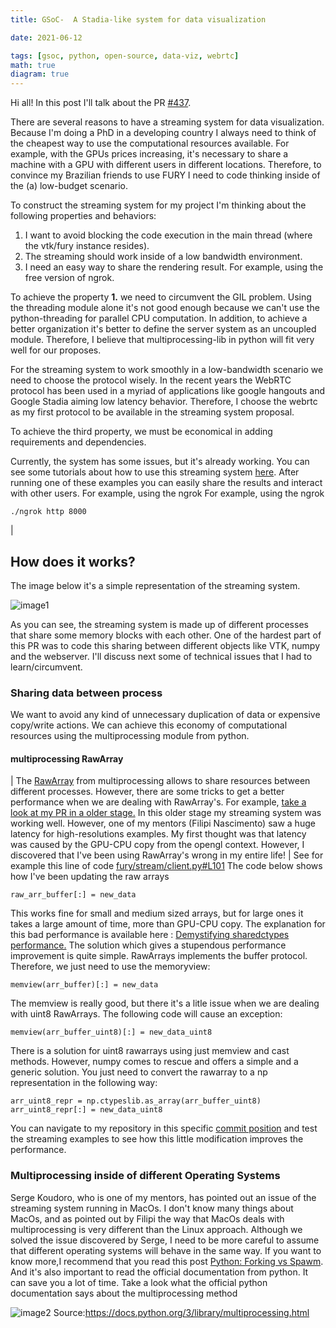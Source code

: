 ```yaml
---
title: GSoC-  A Stadia-like system for data visualization

date: 2021-06-12

tags: [gsoc, python, open-source, data-viz, webrtc]
math: true
diagram: true
---
```


Hi all! In this post I\'ll talk about the PR
[\#437](https://github.com/fury-gl/fury/pull/437).

There are several reasons to have a streaming system for data
visualization. Because I'm doing a PhD in a developing country I always
need to think of the cheapest way to use the computational resources
available. For example, with the GPUs prices increasing, it's necessary
to share a machine with a GPU with different users in different
locations. Therefore, to convince my Brazilian friends to use FURY I
need to code thinking inside of the (a) low-budget scenario.

To construct the streaming system for my project I'm thinking about the
following properties and behaviors:

1.  I want to avoid blocking the code execution in the main thread
    (where the vtk/fury instance resides).
2.  The streaming should work inside of a low bandwidth environment.
3.  I need an easy way to share the rendering result. For example, using
    the free version of ngrok.

To achieve the property **1.** we need to circumvent the GIL problem.
Using the threading module alone it's not good enough because we can't
use the python-threading for parallel CPU computation. In addition, to
achieve a better organization it's better to define the server system as
an uncoupled module. Therefore, I believe that multiprocessing-lib in
python will fit very well for our proposes.

For the streaming system to work smoothly in a low-bandwidth scenario we
need to choose the protocol wisely. In the recent years the WebRTC
protocol has been used in a myriad of applications like google hangouts
and Google Stadia aiming low latency behavior. Therefore, I choose the
webrtc as my first protocol to be available in the streaming system
proposal.

To achieve the third property, we must be economical in adding
requirements and dependencies.

Currently, the system has some issues, but it\'s already working. You
can see some tutorials about how to use this streaming system
[here](https://github.com/devmessias/fury/tree/feature_fury_stream_client/docs/tutorials/04_stream).
After running one of these examples you can easily share the results and
interact with other users. For example, using the ngrok For example,
using the ngrok

    ./ngrok http 8000  

| 

## How does it works?

The image below it\'s a simple representation of the streaming system.

![image1](https://user-images.githubusercontent.com/6979335/121934889-33ff1480-cd1e-11eb-89a4-562fbb953ba4.png)

As you can see, the streaming system is made up of different processes
that share some memory blocks with each other. One of the hardest part
of this PR was to code this sharing between different objects like VTK,
numpy and the webserver. I\'ll discuss next some of technical issues
that I had to learn/circumvent.

### Sharing data between process

We want to avoid any kind of unnecessary duplication of data or
expensive copy/write actions. We can achieve this economy of
computational resources using the multiprocessing module from python.

#### multiprocessing RawArray

| The
  [RawArray](https://docs.python.org/3/library/multiprocessing.html#multiprocessing.sharedctypes.RawArray)
  from multiprocessing allows to share resources between different
  processes. However, there are some tricks to get a better performance
  when we are dealing with RawArray\'s. For example, [take a look at my
  PR in a older
  stage.](https://github.com/devmessias/fury/tree/6ae82fd239dbde6a577f9cccaa001275dcb58229)
  In this older stage my streaming system was working well. However, one
  of my mentors (Filipi Nascimento) saw a huge latency for
  high-resolutions examples. My first thought was that latency was
  caused by the GPU-CPU copy from the opengl context. However, I
  discovered that I\'ve been using RawArray\'s wrong in my entire life!
| See for example this line of code
  [fury/stream/client.py\#L101](https://github.com/devmessias/fury/blob/6ae82fd239dbde6a577f9cccaa001275dcb58229/fury/stream/client.py#L101)
  The code below shows how I\'ve been updating the raw arrays

    raw_arr_buffer[:] = new_data

This works fine for small and medium sized arrays, but for large ones it
takes a large amount of time, more than GPU-CPU copy. The explanation
for this bad performance is available here : [Demystifying sharedctypes
performance.](https://stackoverflow.com/questions/33853543/demystifying-sharedctypes-performance)
The solution which gives a stupendous performance improvement is quite
simple. RawArrays implements the buffer protocol. Therefore, we just
need to use the memoryview:

    memview(arr_buffer)[:] = new_data

The memview is really good, but there it\'s a litle issue when we are
dealing with uint8 RawArrays. The following code will cause an
exception:

    memview(arr_buffer_uint8)[:] = new_data_uint8

There is a solution for uint8 rawarrays using just memview and cast
methods. However, numpy comes to rescue and offers a simple and a
generic solution. You just need to convert the rawarray to a np
representation in the following way:

    arr_uint8_repr = np.ctypeslib.as_array(arr_buffer_uint8)
    arr_uint8_repr[:] = new_data_uint8

You can navigate to my repository in this specific [commit
position](https://github.com/devmessias/fury/commit/b1b0caf30db762cc018fc99dd4e77ba0390b2f9e)
and test the streaming examples to see how this little modification
improves the performance.

### Multiprocessing inside of different Operating Systems

Serge Koudoro, who is one of my mentors, has pointed out an issue of the
streaming system running in MacOs. I don\'t know many things about
MacOs, and as pointed out by Filipi the way that MacOs deals with
multiprocessing is very different than the Linux approach. Although we
solved the issue discovered by Serge, I need to be more careful to
assume that different operating systems will behave in the same way. If
you want to know more,I recommend that you read this post [Python:
Forking vs
Spawm](https://britishgeologicalsurvey.github.io/science/python-forking-vs-spawn/).
And it\'s also important to read the official documentation from python.
It can save you a lot of time. Take a look what the official python
documentation says about the multiprocessing method

![image2](https://user-images.githubusercontent.com/6979335/121958121-b0ebb780-cd39-11eb-862a-37244f7f635b.png)
Source:<https://docs.python.org/3/library/multiprocessing.html>
